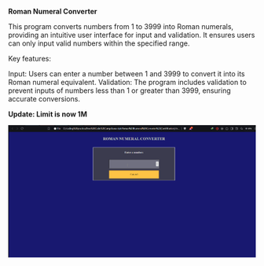 **Roman Numeral Converter**

This program converts numbers from 1 to 3999 into Roman numerals, providing an intuitive user interface for input and validation. It ensures users can only input valid numbers within the specified range.

Key features:

Input: Users can enter a number between 1 and 3999 to convert it into its Roman numeral equivalent.
Validation: The program includes validation to prevent inputs of numbers less than 1 or greater than 3999, ensuring accurate conversions.

**Update: Limit is now 1M**

<img src="videoWalkthrough.gif"/>
